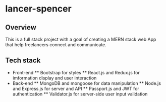 # lancer-spencer

## Overview

This is a full stack project with a goal of creating a MERN stack web App that help freelancers connect and communicate.

## Tech stack

* Front-end
** Bootstrap for styles
** React.js and Redux.js for imformation display and user interaction
* Back-end
** MongoDB and mongoose for data manipulation
** Node.js and Express.js for server and API
** Passport.js and JWT for authentication
** Validator.js for server-side user input validation
